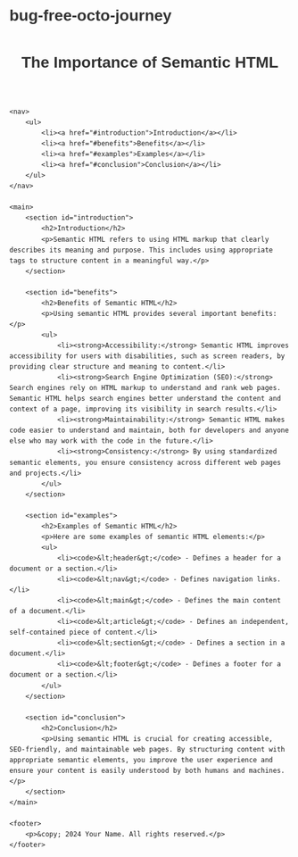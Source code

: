 
# bug-free-octo-journey
<!DOCTYPE html>
<html lang="en">
<head>
    <meta charset="UTF-8">
    <meta name="viewport" content="width=device-width, initial-scale=1.0">
    <title>The Importance of Semantic HTML</title>
    <style>
        body {
            font-family: Arial, sans-serif;
            line-height: 1.6;
            margin: 0;
            padding: 20px;
        }
        h1, h2 {
            color: #333;
        }
        p {
            color: #666;
        }
    </style>
</head>
<body>
    <header>
        <h1>The Importance of Semantic HTML</h1>
    </header>

    <nav>
        <ul>
            <li><a href="#introduction">Introduction</a></li>
            <li><a href="#benefits">Benefits</a></li>
            <li><a href="#examples">Examples</a></li>
            <li><a href="#conclusion">Conclusion</a></li>
        </ul>
    </nav>

    <main>
        <section id="introduction">
            <h2>Introduction</h2>
            <p>Semantic HTML refers to using HTML markup that clearly describes its meaning and purpose. This includes using appropriate tags to structure content in a meaningful way.</p>
        </section>

        <section id="benefits">
            <h2>Benefits of Semantic HTML</h2>
            <p>Using semantic HTML provides several important benefits:</p>
            <ul>
                <li><strong>Accessibility:</strong> Semantic HTML improves accessibility for users with disabilities, such as screen readers, by providing clear structure and meaning to content.</li>
                <li><strong>Search Engine Optimization (SEO):</strong> Search engines rely on HTML markup to understand and rank web pages. Semantic HTML helps search engines better understand the content and context of a page, improving its visibility in search results.</li>
                <li><strong>Maintainability:</strong> Semantic HTML makes code easier to understand and maintain, both for developers and anyone else who may work with the code in the future.</li>
                <li><strong>Consistency:</strong> By using standardized semantic elements, you ensure consistency across different web pages and projects.</li>
            </ul>
        </section>

        <section id="examples">
            <h2>Examples of Semantic HTML</h2>
            <p>Here are some examples of semantic HTML elements:</p>
            <ul>
                <li><code>&lt;header&gt;</code> - Defines a header for a document or a section.</li>
                <li><code>&lt;nav&gt;</code> - Defines navigation links.</li>
                <li><code>&lt;main&gt;</code> - Defines the main content of a document.</li>
                <li><code>&lt;article&gt;</code> - Defines an independent, self-contained piece of content.</li>
                <li><code>&lt;section&gt;</code> - Defines a section in a document.</li>
                <li><code>&lt;footer&gt;</code> - Defines a footer for a document or a section.</li>
            </ul>
        </section>

        <section id="conclusion">
            <h2>Conclusion</h2>
            <p>Using semantic HTML is crucial for creating accessible, SEO-friendly, and maintainable web pages. By structuring content with appropriate semantic elements, you improve the user experience and ensure your content is easily understood by both humans and machines.</p>
        </section>
    </main>

    <footer>
        <p>&copy; 2024 Your Name. All rights reserved.</p>
    </footer>
</body>
</html>
